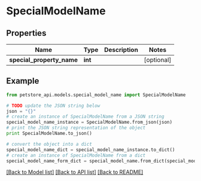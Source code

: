 # SpecialModelName


## Properties
Name | Type | Description | Notes
------------ | ------------- | ------------- | -------------
**special_property_name** | **int** |  | [optional] 

## Example

```python
from petstore_api.models.special_model_name import SpecialModelName

# TODO update the JSON string below
json = "{}"
# create an instance of SpecialModelName from a JSON string
special_model_name_instance = SpecialModelName.from_json(json)
# print the JSON string representation of the object
print SpecialModelName.to_json()

# convert the object into a dict
special_model_name_dict = special_model_name_instance.to_dict()
# create an instance of SpecialModelName from a dict
special_model_name_form_dict = special_model_name.from_dict(special_model_name_dict)
```
[[Back to Model list]](../README.md#documentation-for-models) [[Back to API list]](../README.md#documentation-for-api-endpoints) [[Back to README]](../README.md)


